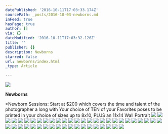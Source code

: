 ```yaml
---
datePublished: '2016-10-11T17:03:33.174Z'
sourcePath: _posts/2016-10-03-newborns.md
inFeed: true
hasPage: true
author: []
via: {}
dateModified: '2016-10-11T17:03:32.126Z'
title: ''
publisher: {}
description: Newborns
starred: false
url: newborns/index.html
_type: Article

---
```

![](https://the-grid-user-content.s3-us-west-2.amazonaws.com/a68414df-54be-4024-95fb-e7ae3f7979a3.jpg)

**Newborns**

\*Newborn Sessions: Start at $200 which covers the time and talent of the photographer a long with Your choice of TEN of your Favorites poses to be printed in your choice of sizes up to 8x10, PLUS an 11x14 Wall Portrait
![](https://the-grid-user-content.s3-us-west-2.amazonaws.com/f6f8619f-2b46-49f3-ad8f-5caf987652bb.jpg)
![](https://the-grid-user-content.s3-us-west-2.amazonaws.com/7554a068-9ed0-4ed3-a6e5-14eb64333bb9.jpg)
![](https://the-grid-user-content.s3-us-west-2.amazonaws.com/f8a6e666-7d17-429f-b375-817d6703b8d8.jpg)
![](https://the-grid-user-content.s3-us-west-2.amazonaws.com/ff58b5a0-bd26-4e1c-8a03-938254b61844.jpg)
![](https://the-grid-user-content.s3-us-west-2.amazonaws.com/9279aa61-acd6-49a5-9fd2-3e8bd4fd3d9d.jpg)
![](https://the-grid-user-content.s3-us-west-2.amazonaws.com/f21d9928-9843-4e7f-ad1d-ec353cbc2c66.jpg)
![](https://the-grid-user-content.s3-us-west-2.amazonaws.com/180ef626-aa15-4137-aa81-45f36196fe1a.jpg)
![](https://the-grid-user-content.s3-us-west-2.amazonaws.com/78bdaae5-9266-4043-9664-e531193475de.jpg)
![](https://the-grid-user-content.s3-us-west-2.amazonaws.com/52cb599a-826f-4b0e-8bce-081accef25d7.jpg)
![](https://s3-us-west-2.amazonaws.com/the-grid-img/p/f1cc3b2ddf48596586f4542b06e22c8b58fe4505.jpg)
![](https://the-grid-user-content.s3-us-west-2.amazonaws.com/8456a961-ed5c-4455-9f1b-ecab1e47a6cc.jpg)
![](https://the-grid-user-content.s3-us-west-2.amazonaws.com/ec5eecba-f162-4b1a-8bf4-5db7c06ce2f6.jpg)
![](https://s3-us-west-2.amazonaws.com/the-grid-img/p/d48cb410d5cce4656d0ee764b3024db2fa8ade17.jpg)
![](https://s3-us-west-2.amazonaws.com/the-grid-img/p/dbef1708793be9cf5325882803c91c99752b98d5.jpg)
![](https://s3-us-west-2.amazonaws.com/the-grid-img/p/213b6fbd87feefa7006887239e652ef6722c8173.jpg)
![](https://s3-us-west-2.amazonaws.com/the-grid-img/p/462574e80b6a37df9b5075fcea4d4e897d0ca4e0.jpg)
![](https://s3-us-west-2.amazonaws.com/the-grid-img/p/411c32c6ee207558879b457904c242a786ad85d7.jpg)
![](https://the-grid-user-content.s3-us-west-2.amazonaws.com/81046895-4a26-464c-9ef1-06eba7359b75.jpg)
![](https://s3-us-west-2.amazonaws.com/the-grid-img/p/38ad267be949b73536eddc7bf23a6f5dc89fc388.jpg)
![](https://s3-us-west-2.amazonaws.com/the-grid-img/p/b4dfac2f2ce451be535c52c0474b3b63395f4877.jpg)
![](https://the-grid-user-content.s3-us-west-2.amazonaws.com/32e3b3ea-02ed-4c44-8215-8b43898fb84c.jpg)
![](https://s3-us-west-2.amazonaws.com/the-grid-img/p/6f74c618129abb9da7458aa67b6f5b62de68e0eb.jpg)
![](https://s3-us-west-2.amazonaws.com/the-grid-img/p/92b788b1404fa1b8ea99712f9f12dd9b3f9d5c88.jpg)
![](https://s3-us-west-2.amazonaws.com/the-grid-img/p/9711e75a1cf88f8677e21539ee45002a68160b1b.jpg)
![](https://s3-us-west-2.amazonaws.com/the-grid-img/p/2989fcbea8b83bf137fc5e16b5e30f3e07d1fbf6.jpg)
![](https://s3-us-west-2.amazonaws.com/the-grid-img/p/63e49599d102b40d19eba7c0ffd6a266b4727faf.jpg)
![](https://the-grid-user-content.s3-us-west-2.amazonaws.com/56a21195-40cf-43cb-af04-e22d20c47878.jpg)
![](https://the-grid-user-content.s3-us-west-2.amazonaws.com/77bdd558-88bb-406c-aded-bcf881d98b55.jpg)
![](https://the-grid-user-content.s3-us-west-2.amazonaws.com/d8267d8a-9c0a-43c2-a551-3fc2b0f561bb.jpg)
![](https://the-grid-user-content.s3-us-west-2.amazonaws.com/2689e743-1835-4c96-a707-4c2a9b110405.jpg)
![](https://the-grid-user-content.s3-us-west-2.amazonaws.com/dc9da046-a5d4-4ccc-ae7c-bf2a1aae0bab.jpg)
![](https://the-grid-user-content.s3-us-west-2.amazonaws.com/585c25c2-3f45-4ffc-b332-e2cd79c9ca00.jpg)
![](https://the-grid-user-content.s3-us-west-2.amazonaws.com/f546a7ce-a469-4245-9cc0-423a142e17ed.jpg)
![](https://the-grid-user-content.s3-us-west-2.amazonaws.com/064b63d8-6670-46de-9181-ed12be67f438.jpg)
![](https://the-grid-user-content.s3-us-west-2.amazonaws.com/1c9d93a5-e84f-4b84-8401-d0a6059a20b5.jpg)
![](https://the-grid-user-content.s3-us-west-2.amazonaws.com/b2152c8e-a6b4-43df-a310-d838cc9b2f1d.jpg)
![](https://the-grid-user-content.s3-us-west-2.amazonaws.com/4d799324-09a3-4a1c-9c77-29847ce2bbf8.jpg)
![](https://the-grid-user-content.s3-us-west-2.amazonaws.com/4c65e331-39f2-477b-88b4-5216fcd5926b.jpg)
![](https://the-grid-user-content.s3-us-west-2.amazonaws.com/91b05a28-3343-404d-a2e0-d50ed83cb50b.jpg)
![](https://s3-us-west-2.amazonaws.com/the-grid-img/p/7afec7b145790fc0d93a2df8684541562f251480.jpg)
![](https://the-grid-user-content.s3-us-west-2.amazonaws.com/d60f0a56-a920-4716-a3eb-3affe6fa9270.jpg)
![](https://the-grid-user-content.s3-us-west-2.amazonaws.com/4c839792-ab38-4b4c-b32f-c47c74da5f47.jpg)
![](https://the-grid-user-content.s3-us-west-2.amazonaws.com/cae5f414-9f6f-4480-90ff-340758a3e40d.jpg)
![](https://the-grid-user-content.s3-us-west-2.amazonaws.com/b8327fa6-5476-437a-b28a-eb4528b9c645.jpg)
![](https://the-grid-user-content.s3-us-west-2.amazonaws.com/aa42d4fb-692a-4648-bec2-1b1c675f7981.jpg)
![](https://the-grid-user-content.s3-us-west-2.amazonaws.com/0f2f7feb-b9eb-4f57-976e-b5862f1268b8.jpg)